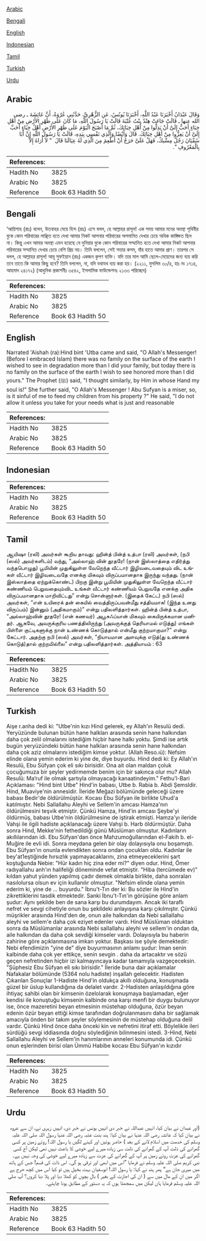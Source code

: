 [Arabic](#arabic)

[Bengali](#bengali)

[English](#english)

[Indonesian](#indonesian)

[Tamil](#tamil)

[Turkish](#turkish)

[Urdu](#urdu)

## Arabic


<div dir="rtl" lang="ar" style={{fontSize:'larger',backgroundColor:'#f8f9fa',padding:20}}>
وَقَالَ عَبْدَانُ أَخْبَرَنَا عَبْدُ اللَّهِ، أَخْبَرَنَا يُونُسُ، عَنِ الزُّهْرِيِّ، حَدَّثَنِي عُرْوَةُ، أَنَّ عَائِشَةَ ـ رضى الله عنها ـ قَالَتْ جَاءَتْ هِنْدٌ بِنْتُ عُتْبَةَ قَالَتْ يَا رَسُولَ اللَّهِ، مَا كَانَ عَلَى ظَهْرِ الأَرْضِ مِنْ أَهْلِ خِبَاءٍ أَحَبُّ إِلَىَّ أَنْ يَذِلُّوا مِنْ أَهْلِ خِبَائِكَ، ثُمَّ مَا أَصْبَحَ الْيَوْمَ عَلَى ظَهْرِ الأَرْضِ أَهْلُ خِبَاءٍ أَحَبَّ إِلَىَّ أَنْ يَعِزُّوا مِنْ أَهْلِ خِبَائِكَ‏.‏ قَالَ وَأَيْضًا وَالَّذِي نَفْسِي بِيَدِهِ، قَالَتْ يَا رَسُولَ اللَّهِ إِنَّ أَبَا سُفْيَانَ رَجُلٌ مِسِّيكٌ، فَهَلْ عَلَىَّ حَرَجٌ أَنْ أُطْعِمَ مِنَ الَّذِي لَهُ عِيَالَنَا قَالَ ‏ "‏ لاَ أُرَاهُ إِلاَّ بِالْمَعْرُوفِ ‏"‏‏.‏
</div>
<div style={{backgroundColor:'#f8f9fa',padding:20, marginBottom: 10}}><table> <thead> <tr> <th>References:</th> <th></th> </tr> </thead> <tbody><tr><td>Hadith No</td><td>3825</td></tr><tr><td>Arabic No</td><td>3825</td></tr><tr><td>Reference</td><td>Book 63 Hadith 50</td></tr></tbody></table></div>

## Bengali


<div dir="ltr" lang="bn" style={{fontSize:'larger',backgroundColor:'#f8f9fa',padding:20}}>
‘আয়িশাহ (রাঃ) বলেন, উতবাহর মেয়ে হিন্দ (রাঃ) এসে বলল, হে আল্লাহর রাসূল! এক সময় আমার মনের অবস্থা পৃথিবীর বুকে কোন পরিবারের লাঞ্ছিত হতে দেখা আমার নিকট আপনার পরিবারের অপমানিত দেখার চেয়ে অধিক কাঙ্ক্ষিত ছিল না। কিন্তু এখন আমার অবস্থা এমন হয়েছে যে দুনিয়ার বুকে কোন পরিবারের সম্মানিত হতে দেখা আমার নিকট আপনার পরিবারের সম্মানিত দেখার চেয়ে বেশি প্রিয় নয়। তিনি বললেন, সেই সত্তার কসম, যাঁর হাতে আমার প্রাণ। তারপর সে বলল, হে আল্লাহর রাসূল! আবূ সুফইয়ান (রাঃ) একজন কৃপণ ব্যক্তি। যদি তার মাল আমি ছেলে-মেয়েদের জন্য ব্যয় করি তবে তাতে কি আমার কিছু হবে? তিনি বললেন, না, যদি যথাযথ ব্যয় করা হয়। (২২১১, মুসলিম ৩০/৪, হাঃ নং ১৭১৪, আহমাদ ২৪১৭২) (আধুনিক প্রকাশনীঃ ৩৫৪২, ইসলামিক ফাউন্ডেশনঃ ২১৩৩ পরিচ্ছেদ)
</div>
<div style={{backgroundColor:'#f8f9fa',padding:20, marginBottom: 10}}><table> <thead> <tr> <th>References:</th> <th></th> </tr> </thead> <tbody><tr><td>Hadith No</td><td>3825</td></tr><tr><td>Arabic No</td><td>3825</td></tr><tr><td>Reference</td><td>Book 63 Hadith 50</td></tr></tbody></table></div>

## English


<div dir="ltr" lang="en" style={{fontSize:'larger',backgroundColor:'#f8f9fa',padding:20}}>
Narrated 'Aishah (ra):Hind bint 'Utba came and said, "O Allah's Messenger! (Before I embraced Islam) there was no family on the surface of the earth I wished to see in degradation more than I did your family, but today there is no family on the surface of the earth I wish to see honored more than I did yours." The Prophet (ﷺ) said, "I thought similarly, by Him in whose Hand my soul is!" She further said, "O Allah's Messenger ! Abu Sufyan is a miser, so, is it sinful of me to feed my children from his property ?" He said, "I do not allow it unless you take for your needs what is just and reasonable
</div>
<div style={{backgroundColor:'#f8f9fa',padding:20, marginBottom: 10}}><table> <thead> <tr> <th>References:</th> <th></th> </tr> </thead> <tbody><tr><td>Hadith No</td><td>3825</td></tr><tr><td>Arabic No</td><td>3825</td></tr><tr><td>Reference</td><td>Book 63 Hadith 50</td></tr></tbody></table></div>

## Indonesian


<div dir="ltr" lang="id" style={{fontSize:'larger',backgroundColor:'#f8f9fa',padding:20}}>

</div>
<div style={{backgroundColor:'#f8f9fa',padding:20, marginBottom: 10}}><table> <thead> <tr> <th>References:</th> <th></th> </tr> </thead> <tbody><tr><td>Hadith No</td><td>3825</td></tr><tr><td>Arabic No</td><td>3825</td></tr><tr><td>Reference</td><td>Book 63 Hadith 50</td></tr></tbody></table></div>

## Tamil


<div dir="ltr" lang="ta" style={{fontSize:'larger',backgroundColor:'#f8f9fa',padding:20}}>
ஆயிஷா (ரலி) அவர்கள் கூறிய தாவது: ஹின்த் பின்த் உத்பா (ரலி) அவர்கள், (நபி (ஸல்) அவர்களிடம்) வந்து, “அல்லாஹ் வின் தூதரே! (நான் இஸ்லாத்தை எதிர்த்து வந்தபொழுது) பூமியின் முதுகிலுள்ள வேறெந்த வீட்டார் இழிவடைவதையும் விட உங்கள் வீட்டார் இழிவடைவதே எனக்கு மிகவும் விருப்பமானதாக இருந்து வந்தது. (நான் இஸ்லாத்தை ஏற்றுக்கொண்ட) பிறகு இன்று பூமியின் முதுகிலுள்ள வேறெந்த வீட்டார் கண்ணியம் பெறுவதையும்விட உங்கள் வீட்டார் கண்ணியம் பெறுவதே எனக்கு அதிக விருப்பமானதாக மாறிவிட்டது” என்று சொன்னார்கள். (இதைக் கேட்ட) நபி (ஸல்) அவர்கள், “என் உயிரைக் தன் கையில் வைத்திருப்பவன்மீது சத்தியமாக! (இந்த உனது விருப்பம்) இன்னும் (அதிகமாகும்)” என்று பதிலளித்தார்கள். ஹின்த் பின்த் உத்பா, “அல்லாஹ்வின் தூதரே! (என் கணவர்) அபூசுஃப்யான் மிகவும் கையிருக்கமான மனிதர். ஆகவே, அவருக்குரிய பணத்திலிருந்து (அவருக்குத் தெரியாமல் எடுத்து) எங்கள் பிள்ளை குட்டிகளுக்கு நான் உண்ணக் கொடுத்தால் என்மீது குற்றமாகுமா?” என்று கேட்டார். அதற்கு நபி (ஸல்) அவர்கள், “நியாயமான அளவுக்கு எடுத்(து உண்ணக் கொடுத்)தால் குற்றமில்லை” என்று பதிலளித்தார்கள். அத்தியாயம் : 63
</div>
<div style={{backgroundColor:'#f8f9fa',padding:20, marginBottom: 10}}><table> <thead> <tr> <th>References:</th> <th></th> </tr> </thead> <tbody><tr><td>Hadith No</td><td>3825</td></tr><tr><td>Arabic No</td><td>3825</td></tr><tr><td>Reference</td><td>Book 63 Hadith 50</td></tr></tbody></table></div>

## Turkish


<div dir="ltr" lang="tr" style={{fontSize:'larger',backgroundColor:'#f8f9fa',padding:20}}>
Aişe r.anha dedi ki: "Utbe'nin kızı Hind gelerek, ey Allah'ın Resulü dedi. Yeryüzünde bulunan bütün hane halkları arasında senin hane halkından daha çok zelil olmalarını istediğim hiçbir hane halkı yoktu. Şimdi ise artık bugün yeryüzündeki bütün hane halkları arasında senin hane halkından daha çok aziz olmalarını istediğim kimse yoktur. (Allah Reso.ıü): Nefsim elinde olana yemin ederim ki yine de, diye buyurdu. Hind dedi ki: Ey Allah'ın Resulü, Ebu Süfyan çok eli sıkı birisidir. Ona ait olan maldan çoluk çocuğumuza bir şeyler yedirmemde benim için bir sakınca olur mu? Allah Resulü: Ma’ruf ile olmak şartıyla olmayacağı kanaatindeyim." Fethu'l-Bari Açıklaması: "Hind bint Utbe" Hind'in babası, Utbe b. Rabia b. Abdi ŞemsIdir. Hind, Muaviye'nin annesidir. İleride Meğazi bölümünde geleceği üzere babası Bedir'de öldürülmüştür. Kocası Ebu Süfyan ile birlikte Uhud'a katılmıştır. Nebi Sallallahu Aleyhi ve Sellem'in amcası Hamza'nın öldürülmesini teşvik etmiştir. Çünkü Hamza, Hind'in amcası Şeybe'yi öldürmüş, babası Utbe'nin öldürülmesine de iştirak etmişti. Hamza'yı ileride Vahşi ile ilgili hadiste açıklanacağı üzere Vahşi b. Harb öldürmüştür. Daha sonra Hind, Mekke'nin fethedildiği günü Müslüman olmuştur. Kadınların akıllılarından idi. Ebu Süfyan'dan önce Mahzumoğullarından el-Fakih b. el-Muğire ile evli idi. Sonra meydana gelen bir olay dolayısıyla onu boşamıştı. Ebu Süfyan'ın onunla evlendikten sonra ondan çocukları oldu. Kadınlar ile bey'at1eştiğinde hırsızlık yapmayacaklarını, zina etmeyeceklerini şart koştuğunda Nebie: "Hür kadın hiç zina eder mi?" diyen odur. Hind, Ömer radıyalIahu anh'ın halifeliği döneminde vefat etmiştir. "Hiba (tercümede ev)" kıldan yahut yünden yapılmış çadır demek olmakla birlikte, daha sonraları nasılolursa olsun ev için kullanılır olmuştur. "Nefsim elinde olana yemin ederim ki, yine de ... buyurdu." İbnu't-Tın der ki: Bu sözler ile Hind'in zikrettiklerini tasdik etmektedir. Sanki İbnu't-Tın'in görüşüne göre anlam şudur: Aynı şekilde ben de sana karşı bu durumdayım. Ancak iki taraflı nefret ve sevgi cihetiyle onun bu şekildeki anlayışına karşı çıkılmıştır. Çünkü müşrikler arasında Hind'den de, onun aile halkından da Nebi salIalIahu aleyhi ve selIem'e daha çok eziyet edenler vardı. Hind Müslüman olduktan sonra da Müslümanlar arasında Nebi salIalIahu aleyhi ve selIem'in ondan da, aile halkından da daha çok sevdiği kimseler vardı. Dolayısıyla bu haberin zahirine göre açıklanmasına imkan yoktur. Başkası ise şöyle demektedir: Nebi efendimizin "yine de" diye buyurmasının anlamı şudur: İman senin kalbinde daha çok yer ettikçe, senin sevgin . daha da artacaktır ve sözü geçen nefretinden hiçbir izi kalmayıncaya kadar tamamıyla vazgeçeceksin. "Şüphesiz Ebu Süfyan eli sıkı birisidir." İleride buna dair açıklamalar Nafakalar bölümünde (5364 nolu hadiste) inşallah gelecektir. Hadisten Çıkarılan Sonuçlar 1-Hadiste Hind'in oldukça akıllı olduğuna, konuşmada güzel bir üslup kullandığına da delalet vardır. 2-Hadisten anlaşıldığına göre ihtiyaç sahibi olan bir kimsenin özelolarak konuşmaya başlamadan, eğer kendisi ile konuştuğu kimsenin kalbinde ona karşı menfi bir duygu bulunuyor ise, önce mazeretini beyan etmesinin müstehap olduğuna, özür beyan edenin özür beyan ettiği kimse tarafından doğrulanmasını daha bir sağlamak amacıyla önden bir takım şeyler söylemesinin de müstehap olduğuna delil vardır. Çünkü Hind önce daha önceki kin ve nefretini itiraf etti. Böylelikle ileri sürdüğü sevgi iddiasında doğru söylediğinin bilinmesini istedi. 3-Hind, Nebi Sallallahu Aleyhi ve Sellem'in hanımlarının anneleri konumunda idi. Çünkü onun eşlerinden birisi olan Ümmü Habibe kocası Ebu Süfyan'ın kızıdır
</div>
<div style={{backgroundColor:'#f8f9fa',padding:20, marginBottom: 10}}><table> <thead> <tr> <th>References:</th> <th></th> </tr> </thead> <tbody><tr><td>Hadith No</td><td>3825</td></tr><tr><td>Arabic No</td><td>3825</td></tr><tr><td>Reference</td><td>Book 63 Hadith 50</td></tr></tbody></table></div>

## Urdu


<div dir="rtl" lang="ur" style={{fontSize:'larger',backgroundColor:'#f8f9fa',padding:20}}>
(اور عبدان نے بیان کیا، انہیں عبداللہ نے خبر دی انہیں یونس نے خبر دی، انہیں زہری نے، ان سے عروہ نے بیان کیا کہ عائشہ رضی اللہ عنہا نے بیان کیا: ہند بنت عتبہ رضی اللہ عنہا رسول اللہ صلی اللہ علیہ وسلم کی خدمت میں اسلام لانے کے بعد ) حاضر ہوئیں اور کہنے لگیں یا رسول اللہ! روئے زمین پر کسی گھرانے کی ذلت آپ کے گھرانے کی ذلت سی زیادہ میرے لیے خوشی کا باعث نہیں تھی لیکن آج کسی گھرانے کی عزت روئے زمین پر آپ کے گھرانے کی عزت سے زیادہ میرے لیے خوشی کی وجہ نہیں ہے۔ نبی کریم صلی اللہ علیہ وسلم نے فرمایا ”اس میں ابھی اور ترقی ہو گی۔ اس ذات کی قسم! جس کے ہاتھ میں میری جان ہے“ پھر ہند نے کہا: یا رسول اللہ! ابوسفیان بہت بخیل ہیں تو کیا اس میں کچھ حرج ہے اگر میں ان کے مال میں سے ( ان کی اجازت کے بغیر ) بال بچوں کو کھلا دیا اور پلا دیا کروں؟ آپ صلی اللہ علیہ وسلم فرمایا ہاں لیکن میں سمجھتا ہوں کہ یہ دستور کے مطابق ہونا چاہئے۔
</div>
<div style={{backgroundColor:'#f8f9fa',padding:20, marginBottom: 10}}><table> <thead> <tr> <th>References:</th> <th></th> </tr> </thead> <tbody><tr><td>Hadith No</td><td>3825</td></tr><tr><td>Arabic No</td><td>3825</td></tr><tr><td>Reference</td><td>Book 63 Hadith 50</td></tr></tbody></table></div>